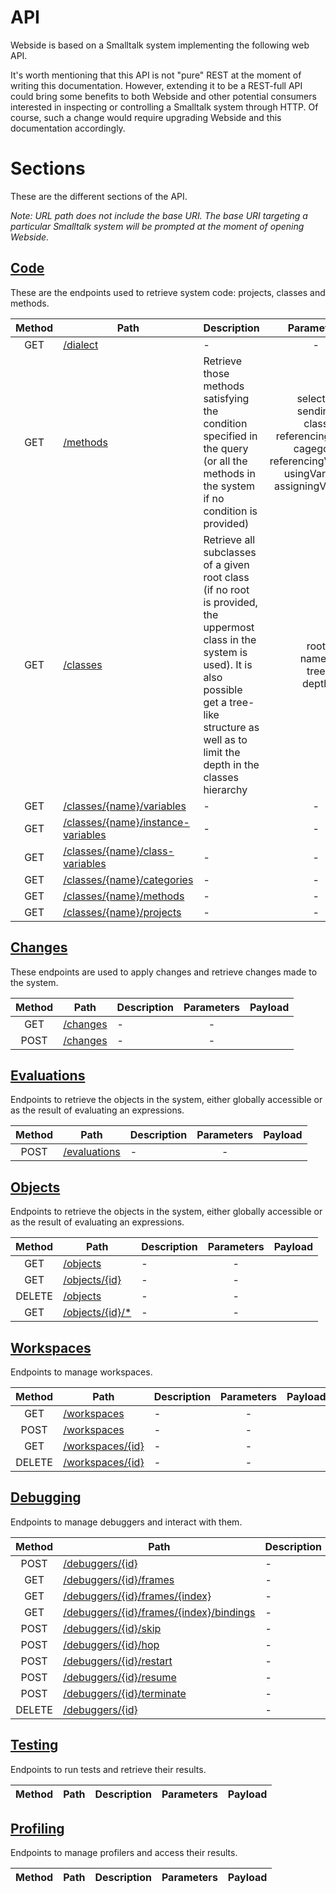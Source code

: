# API
Webside is based on a Smalltalk system implementing the following web API.

It's worth mentioning that this API is not "pure" REST at the moment of writing this documentation. However, extending it to be a REST-full API could bring some benefits to both Webside and other potential consumers interested in inspecting or controlling a Smalltalk system through HTTP. Of course, such a change would require upgrading Webside and this documentation accordingly.

# Sections
These are the different sections of the API.

_Note: URL path does not include the base URI. The base URI targeting a particular Smalltalk system will be prompted at the moment of opening Webside._

## [Code](code)
These are the endpoints used to retrieve system code: projects, classes and methods.

| Method | Path | Description | Parameters | Payload |
| :--: | -- | -- | :--: | -- |
| GET | [/dialect](code/dialect/get.md) | - | - | | - |
| GET | [/methods](code/methods/get.md) | Retrieve those methods satisfying the condition specified in the query (or all the methods in the system if no condition is provided) | selector<br />sending<br />class<br />referencingClass<br />cagegory<br />referencingVariable<br />usingVariable<br />assigningVariable | | - |
| GET | [/classes](code/classes/get.md) | Retrieve all subclasses of a given root class (if no root is provided, the uppermost class in the system is used). It is also possible get a tree-like structure as well as to limit the depth in the classes hierarchy | root<br />names<br />tree<br />depth | | - |
| GET | [/classes/{name}/variables](code/classes/variables/get.md) | - | - | | - |
| GET | [/classes/{name}/instance-variables](code/classes/instance-variables/get.md) | - | - | | - |
| GET | [/classes/{name}/class-variables](code/classes/class-variables/get.md) | - | - | | - |
| GET | [/classes/{name}/categories](code/classes/categories/get.md) | - | - | | - |
| GET | [/classes/{name}/methods](code/classes/methods/get.md) | - | - | | - |
| GET | [/classes/{name}/projects](code/projects/get.md) | - | - | | - |

## [Changes](changes)
These endpoints are used to apply changes and retrieve changes made to the system.

| Method | Path | Description | Parameters | Payload |
| :--: | -- | -- | :--: | -- |
| GET | [/changes](changes/get.md) | - | - | | - |
| POST | [/changes](changes/post.md) | - | - | | - |

## [Evaluations](evaluations)
Endpoints to retrieve the objects in the system, either globally accessible or as the result of evaluating an expressions.

| Method | Path | Description | Parameters | Payload |
| :--: | -- | -- | :--: | -- |
| POST | [/evaluations](evaluations/post.md) | - | - | | - |

## [Objects](objects)
Endpoints to retrieve the objects in the system, either globally accessible or as the result of evaluating an expressions.

| Method | Path | Description | Parameters | Payload |
| :--: | -- | -- | :--: | -- |
| GET | [/objects](objects/get.md) | - | - | | - |
| GET | [/objects/{id}](objects/get-id.md) | - | - | | - |
| DELETE | [/objects](objects/delete.md) | - | - | | - |
| GET | [/objects/{id}/*](objects/get-slot.md) | - | - | | - |

## [Workspaces](workspaces)
Endpoints to manage workspaces.

| Method | Path | Description | Parameters | Payload |
| :--: | -- | -- | :--: | -- |
| GET | [/workspaces](workspaces/get.md) | - | - | | - |
| POST | [/workspaces](workspaces/post.md) | - | - | | - |
| GET | [/workspaces/{id}](workspaces/get-id.md) | - | - | | - |
| DELETE | [/workspaces/{id}](workspaces/delete.md) | - | - | | - |

## [Debugging](debugging)
Endpoints to manage debuggers and interact with them.

| Method | Path | Description | Parameters | Payload |
| :--: | -- | -- | :--: | -- |
| POST | [/debuggers/{id}](debuggers/post.md) | - | - | | - |
| GET | [/debuggers/{id}/frames](debuggers/frames/get.md) | - | - | | - |
| GET | [/debuggers/{id}/frames/{index}](debuggers/frame/get.md) | - | - | | - |
| GET | [/debuggers/{id}/frames/{index}/bindings](debuggers/frame/bindings/get.md) | - | - | | - |
| POST | [/debuggers/{id}/skip](debuggers/skip.md) | - | - | | - |
| POST | [/debuggers/{id}/hop](debuggers/hop.md) | - | - | | - |
| POST | [/debuggers/{id}/restart](debuggers/restart.md) | - | - | | - |
| POST | [/debuggers/{id}/resume](debuggers/resume.md) | - | - | | - |
| POST | [/debuggers/{id}/terminate](debuggers/terminate.md) | - | - | | - |
| DELETE | [/debuggers/{id}](debuggers/delete.md) | - | - | | - |

## [Testing](tests)
Endpoints to run tests and retrieve their results.

| Method | Path | Description | Parameters | Payload |
| :--: | -- | -- | :--: | -- |

## [Profiling](profiling)
Endpoints to manage profilers and access their results.

| Method | Path | Description | Parameters | Payload |
| :--: | -- | -- | :--: | -- |
